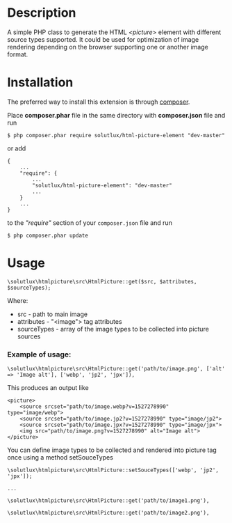 # Description

A simple PHP class to generate the HTML *<picture*> element with different source types supported. 
It could be used for optimization of image rendering depending on the browser supporting one or another 
image format.

# Installation

The preferred way to install this extension is through [composer](http://getcomposer.org/download/).

Place **composer.phar** file in the same directory with **composer.json** file and run

```
$ php composer.phar require solutlux/html-picture-element "dev-master"
```

or add

```
{
    ...
    "require": {
        ...
        "solutlux/html-picture-element": "dev-master"
        ...
    }
    ...
}
```

to the *"require"* section of your `composer.json` file and run

```
$ php composer.phar update
```

# Usage 

```
\solutlux\htmlpicture\src\HtmlPicture::get($src, $attributes, $sourceTypes);
```
Where:
  - src - path to main image
  - attributes - "<image"> tag attributes
  - sourceTypes - array of the image types to be collected into picture sources
  
### Example of usage:

```
\solutlux\htmlpicture\src\HtmlPicture::get('path/to/image.png', ['alt' => 'Image alt'], ['webp', 'jp2', 'jpx']),
```


This produces an output like

```
<picture>
    <source srcset="path/to/image.webp?v=1527278990" type="image/webp">
    <source srcset="path/to/image.jp2?v=1527278990" type="image/jp2">
    <source srcset="path/to/image.jpx?v=1527278990" type="image/jpx">
    <img src="path/to/image.png?v=1527278990" alt="Image alt">
</picture>
```


You can define image types to be collected and rendered into picture tag once using a method setSouceTypes

```
\solutlux\htmlpicture\src\HtmlPicture::setSouceTypes(['webp', 'jp2', 'jpx']);

...

\solutlux\htmlpicture\src\HtmlPicture::get('path/to/image1.png'),

\solutlux\htmlpicture\src\HtmlPicture::get('path/to/image2.png'),
```